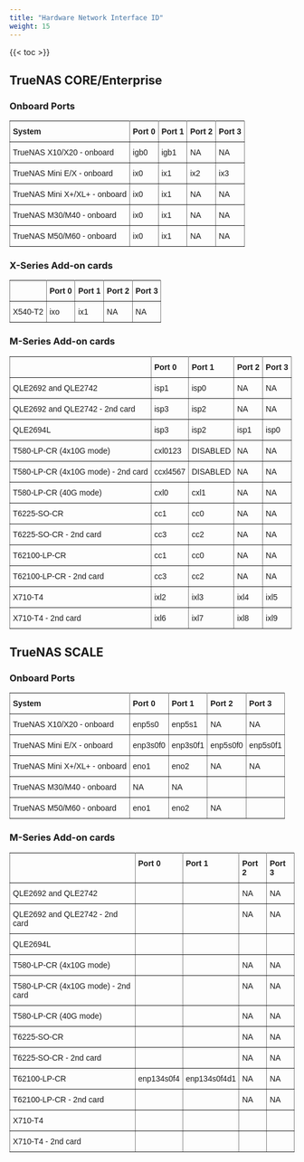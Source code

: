 ```yaml
---
title: "Hardware Network Interface ID"
weight: 15
---
```


{{< toc >}}

## TrueNAS CORE/Enterprise ##

### **Onboard Ports** ###
<style type="text/css">
.tg  {border-collapse:collapse;border-spacing:0;}
.tg td{font-family:Arial, sans-serif;font-size:14px;padding:10px 5px;border-style:solid;border-width:1px;overflow:hidden;word-break:normal;border-color:black;}
.tg th{font-family:Arial, sans-serif;font-size:14px;font-weight:normal;padding:10px 5px;border-style:solid;border-width:1px;overflow:hidden;word-break:normal;border-color:black;}
.tg .tg-0pky{border-color:inherit;text-align:left;vertical-align:top}
</style>
<table class="tg">
  <tr>
    <th class="tg-0pky"><b>System</b></th>
    <th class="tg-0pky"><b>Port 0</b></th>
    <th class="tg-0pky"><b>Port 1</b></th>
    <th class="tg-0pky"><b>Port 2</b></th>
    <th class="tg-0pky"><b>Port 3</b></th>
  </tr>
  <tr>
    <td class="tg-0pky">TrueNAS X10/X20 - onboard</td>
    <td class="tg-0pky">igb0</td>
    <td class="tg-0pky">igb1</td>
    <td class="tg-0pky">NA</td>
    <td class="tg-0pky">NA</td>
  </tr>
  <tr>
    <td class="tg-0pky">TrueNAS Mini E/X - onboard</td>
    <td class="tg-0pky">ix0</td>
    <td class="tg-0pky">ix1</td>
    <td class="tg-0pky">ix2</td>
    <td class="tg-0pky">ix3</td>
  </tr>
  <tr>
    <td class="tg-0pky">TrueNAS Mini X+/XL+ - onboard</td>
    <td class="tg-0pky">ix0</td>
    <td class="tg-0pky">ix1</td>
    <td class="tg-0pky">NA</td>
    <td class="tg-0pky">NA</td>
  </tr>
  <tr>
    <td class="tg-0pky">TrueNAS M30/M40 - onboard</td>
    <td class="tg-0pky">ix0</td>
    <td class="tg-0pky">ix1</td>
    <td class="tg-0pky">NA</td>
    <td class="tg-0pky">NA</td>
  </tr>
  <tr>
    <td class="tg-0pky">TrueNAS M50/M60 - onboard</td>
    <td class="tg-0pky">ix0</td>
    <td class="tg-0pky">ix1</td>
    <td class="tg-0pky">NA</td>
    <td class="tg-0pky">NA</td>
  </tr>
</table>

### X-Series Add-on cards ###
<style type="text/css">
.tg  {border-collapse:collapse;border-spacing:0;}
.tg td{font-family:Arial, sans-serif;font-size:14px;padding:10px 5px;border-style:solid;border-width:1px;overflow:hidden;word-break:normal;border-color:black;}
.tg th{font-family:Arial, sans-serif;font-size:14px;font-weight:normal;padding:10px 5px;border-style:solid;border-width:1px;overflow:hidden;word-break:normal;border-color:black;}
.tg .tg-0pky{border-color:inherit;text-align:left;vertical-align:top}
</style>
<table class="tg">
  <tr>
    <th class="tg-0pky"><b> </b></th>
    <th class="tg-0pky"><b>Port 0</b></th>
    <th class="tg-0pky"><b>Port 1</b></th>
    <th class="tg-0pky"><b>Port 2</b></th>
    <th class="tg-0pky"><b>Port 3</b></th>
  </tr>
  <tr>
    <td class="tg-0pky">X540-T2</td>
    <td class="tg-0pky">ixo</td>
    <td class="tg-0pky">ix1</td>
    <td class="tg-0pky">NA</td>
    <td class="tg-0pky">NA</td>
  </tr>
  </table>

### M-Series Add-on cards ###
<style type="text/css">
.tg  {border-collapse:collapse;border-spacing:0;}
.tg td{font-family:Arial, sans-serif;font-size:14px;padding:10px 5px;border-style:solid;border-width:1px;overflow:hidden;word-break:normal;border-color:black;}
.tg th{font-family:Arial, sans-serif;font-size:14px;font-weight:normal;padding:10px 5px;border-style:solid;border-width:1px;overflow:hidden;word-break:normal;border-color:black;}
.tg .tg-0pky{border-color:inherit;text-align:left;vertical-align:top}
</style>
<table class="tg">
  <tr>
    <th class="tg-0pky"><b> </b></th>
    <th class="tg-0pky"><b>Port 0</b></th>
    <th class="tg-0pky"><b>Port 1</b></th>
    <th class="tg-0pky"><b>Port 2</b></th>
    <th class="tg-0pky"><b>Port 3</b></th>
  </tr>
  <tr>
    <td class="tg-0pky">QLE2692 and QLE2742</td>
    <td class="tg-0pky">isp1</td>
    <td class="tg-0pky">isp0</td>
    <td class="tg-0pky">NA</td>
    <td class="tg-0pky">NA</td>
  </tr>
  <tr>
    <td class="tg-0pky">QLE2692 and QLE2742 - 2nd card</td>
    <td class="tg-0pky">isp3</td>
    <td class="tg-0pky">isp2</td>
    <td class="tg-0pky">NA</td>
    <td class="tg-0pky">NA</td>
  </tr>
  <tr>
    <td class="tg-0pky">QLE2694L</td>
    <td class="tg-0pky">isp3</td>
    <td class="tg-0pky">isp2</td>
    <td class="tg-0pky">isp1</td>
    <td class="tg-0pky">isp0</td>
  </tr>
  <tr>
    <td class="tg-0pky">T580-LP-CR (4x10G mode)</td>
    <td class="tg-0pky">cxl0123</td>
    <td class="tg-0pky">DISABLED</td>
    <td class="tg-0pky">NA</td>
    <td class="tg-0pky">NA</td>
  </tr>
  <tr>
    <td class="tg-0pky">T580-LP-CR (4x10G mode) - 2nd card</td>
    <td class="tg-0pky">ccxl4567</td>
    <td class="tg-0pky">DISABLED</td>
    <td class="tg-0pky">NA</td>
    <td class="tg-0pky">NA</td>
  </tr>
  <tr>
    <td class="tg-0pky">T580-LP-CR (40G mode)</td>
    <td class="tg-0pky">cxl0</td>
    <td class="tg-0pky">cxl1</td>
    <td class="tg-0pky">NA</td>
    <td class="tg-0pky">NA</td>
  </tr>
  <tr>
    <td class="tg-0pky">T6225-SO-CR</td>
    <td class="tg-0pky">cc1</td>
    <td class="tg-0pky">cc0</td>
    <td class="tg-0pky">NA</td>
    <td class="tg-0pky">NA</td>
  </tr>
  <tr>
    <td class="tg-0pky">T6225-SO-CR - 2nd card</td>
    <td class="tg-0pky">cc3</td>
    <td class="tg-0pky">cc2</td>
    <td class="tg-0pky">NA</td>
    <td class="tg-0pky">NA</td>
  </tr>
  <tr>
    <td class="tg-0pky">T62100-LP-CR</td>
    <td class="tg-0pky">cc1</td>
    <td class="tg-0pky">cc0</td>
    <td class="tg-0pky">NA</td>
    <td class="tg-0pky">NA</td>
  </tr>
  <tr>
    <td class="tg-0pky">T62100-LP-CR - 2nd card</td>
    <td class="tg-0pky">cc3</td>
    <td class="tg-0pky">cc2</td>
    <td class="tg-0pky">NA</td>
    <td class="tg-0pky">NA</td>
  </tr>
  <tr>
    <td class="tg-0pky">X710-T4</td>
    <td class="tg-0pky">ixl2</td>
    <td class="tg-0pky">ixl3</td>
    <td class="tg-0pky">ixl4</td>
    <td class="tg-0pky">ixl5</td>
  </tr>
  <tr>
    <td class="tg-0pky">X710-T4 - 2nd card</td>
    <td class="tg-0pky">ixl6</td>
    <td class="tg-0pky">ixl7</td>
    <td class="tg-0pky">ixl8</td>
    <td class="tg-0pky">ixl9</td>
  </tr>
</table>

## TrueNAS SCALE ##

### Onboard Ports	###

<style type="text/css">
.tg  {border-collapse:collapse;border-spacing:0;}
.tg td{font-family:Arial, sans-serif;font-size:14px;padding:10px 5px;border-style:solid;border-width:1px;overflow:hidden;word-break:normal;border-color:black;}
.tg th{font-family:Arial, sans-serif;font-size:14px;font-weight:normal;padding:10px 5px;border-style:solid;border-width:1px;overflow:hidden;word-break:normal;border-color:black;}
.tg .tg-0pky{border-color:inherit;text-align:left;vertical-align:top}
</style>
<table class="tg">
  <tr>
    <th class="tg-0pky"><b>System</b></th>
    <th class="tg-0pky"><b>Port 0</b></th>
    <th class="tg-0pky"><b>Port 1</b></th>
    <th class="tg-0pky"><b>Port 2</b></th>
    <th class="tg-0pky"><b>Port 3</b></th>
  </tr>
  <tr>
   <td class="tg-0pky">TrueNAS X10/X20 - onboard</td>
    <td class="tg-0pky">enp5s0</td>
    <td class="tg-0pky">enp5s1</td>
    <td class="tg-0pky">NA</td>
    <td class="tg-0pky">NA</td>
  </tr>
  <tr>
    <td class="tg-0pky">TrueNAS Mini E/X - onboard</td>
    <td class="tg-0pky">enp3s0f0</td>
    <td class="tg-0pky">enp3s0f1</td>
    <td class="tg-0pky">enp5s0f0</td>
    <td class="tg-0pky">enp5s0f1</td>
  </tr>
  <tr>
    <td class="tg-0pky">TrueNAS Mini X+/XL+ - onboard</td>
    <td class="tg-0pky">eno1</td>
    <td class="tg-0pky">eno2</td>
    <td class="tg-0pky">NA</td>
    <td class="tg-0pky">NA</td>
  </tr>
  <tr>
    <td class="tg-0pky">TrueNAS M30/M40 - onboard</td>
    <td class="tg-0pky">NA</td>
    <td class="tg-0pky">NA</td>
    <td class="tg-0pky"> </td>
    <td class="tg-0pky"> </td>
  </tr>
  <tr>
    <td class="tg-0pky">TrueNAS M50/M60 - onboard</td>
    <td class="tg-0pky">eno1</td>
    <td class="tg-0pky">eno2</td>
    <td class="tg-0pky">NA</td>
    <td class="tg-0pky"NA</td>
  </tr>
  </table>

### M-Series Add-on cards ###

<style type="text/css">
.tg  {border-collapse:collapse;border-spacing:0;}
.tg td{font-family:Arial, sans-serif;font-size:14px;padding:10px 5px;border-style:solid;border-width:1px;overflow:hidden;word-break:normal;border-color:black;}
.tg th{font-family:Arial, sans-serif;font-size:14px;font-weight:normal;padding:10px 5px;border-style:solid;border-width:1px;overflow:hidden;word-break:normal;border-color:black;}
.tg .tg-0pky{border-color:inherit;text-align:left;vertical-align:top}
</style>
<table class="tg">
  <tr>
    <th class="tg-0pky"><b> </b></th>
    <th class="tg-0pky"><b>Port 0</b></th>
    <th class="tg-0pky"><b>Port 1</b></th>
    <th class="tg-0pky"><b>Port 2</b></th>
    <th class="tg-0pky"><b>Port 3</b></th>
  </tr>
  <tr>
    <td class="tg-0pky">QLE2692 and QLE2742</td>
    <td class="tg-0pky"> </td>
    <td class="tg-0pky"> </td>
    <td class="tg-0pky">NA</td>
    <td class="tg-0pky">NA</td>
  </tr>
  <tr>
    <td class="tg-0pky">QLE2692 and QLE2742 - 2nd card</td>
    <td class="tg-0pky"> </td>
    <td class="tg-0pky"> </td>
    <td class="tg-0pky">NA</td>
    <td class="tg-0pky">NA</td>
  </tr>
  <tr>
    <td class="tg-0pky">QLE2694L</td>
    <td class="tg-0pky"> </td>
    <td class="tg-0pky"> </td>
    <td class="tg-0pky"> </td>
    <td class="tg-0pky"> </td>
  </tr>
  <tr>
    <td class="tg-0pky">T580-LP-CR (4x10G mode)</td>
    <td class="tg-0pky"> </td>
    <td class="tg-0pky"> </td>
    <td class="tg-0pky">NA</td>
    <td class="tg-0pky">NA</td>
  </tr>
  <tr>
    <td class="tg-0pky">T580-LP-CR (4x10G mode) - 2nd card</td>
    <td class="tg-0pky"> </td>
    <td class="tg-0pky"> </td>
    <td class="tg-0pky">NA</td>
    <td class="tg-0pky">NA</td>
  </tr>
  <tr>
    <td class="tg-0pky">T580-LP-CR (40G mode)</td>
    <td class="tg-0pky"> </td>
    <td class="tg-0pky"> </td>
    <td class="tg-0pky">NA</td>
    <td class="tg-0pky">NA</td>
  </tr>
  <tr>
    <td class="tg-0pky">T6225-SO-CR</td>
    <td class="tg-0pky"> </td>
    <td class="tg-0pky"> </td>
    <td class="tg-0pky">NA</td>
    <td class="tg-0pky">NA</td>
  </tr>
  <tr>
    <td class="tg-0pky">T6225-SO-CR - 2nd card</td>
    <td class="tg-0pky"> </td>
    <td class="tg-0pky"> </td>
    <td class="tg-0pky">NA</td>
    <td class="tg-0pky">NA</td>
  </tr>
  <tr>
    <td class="tg-0pky">T62100-LP-CR</td>
    <td class="tg-0pky">enp134s0f4</td>
    <td class="tg-0pky">enp134s0f4d1</td>
    <td class="tg-0pky">NA</td>
    <td class="tg-0pky">NA</td>
  </tr>
  <tr>
    <td class="tg-0pky">T62100-LP-CR - 2nd card</td>
    <td class="tg-0pky"> </td>
    <td class="tg-0pky"> </td>
    <td class="tg-0pky">NA</td>
    <td class="tg-0pky">NA</td>
  </tr>
  <tr>
    <td class="tg-0pky">X710-T4</td>
    <td class="tg-0pky"> </td>
    <td class="tg-0pky"> </td>
    <td class="tg-0pky"> </td>
    <td class="tg-0pky"> </td>
  </tr>
  <tr>
    <td class="tg-0pky">X710-T4 - 2nd card</td>
    <td class="tg-0pky"> </td>
    <td class="tg-0pky"> </td>
    <td class="tg-0pky"> </td>
    <td class="tg-0pky"> </td>
  </tr>
</table>
